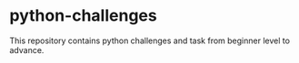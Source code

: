 # python-challenges
This repository contains python challenges and task from beginner level to advance. 
